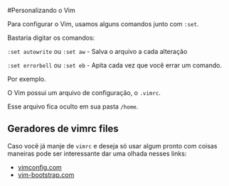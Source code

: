 #Personalizando o Vim

Para configurar o Vim, usamos alguns comandos junto com `:set`.

Bastaria digitar os comandos:

`:set autowrite` ou `:set aw` - Salva o arquivo a cada alteração

`:set errorbell` ou `:set eb` - Apita cada vez que você errar um comando.

Por exemplo.

O Vim possui um arquivo de configuração, o `.vimrc`.

Esse arquivo fica oculto em sua pasta `/home`.

## Geradores de vimrc files

Caso você já manje de `vimrc` e deseja só usar algum pronto com coisas maneiras pode ser interessante dar uma olhada nesses links:

- [vimconfig.com](http://vimconfig.com/)
- [vim-bootstrap.com](http://vim-bootstrap.com/)
